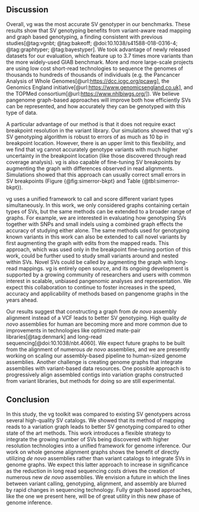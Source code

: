 ## Discussion

<!-- Discuss why vg is doing better -->
Overall, vg was the most accurate SV genotyper in our benchmarks.
These results show that SV genotyping benefits from variant-aware read mapping and graph based genotyping, a finding consistent with previous studies[@tag:vgnbt; @tag:bakeoff; @doi:10.1038/s41588-018-0316-4; @tag:graphtyper; @tag:bayestyper].
We took advantage of newly released datasets for our evaluation, which feature up to 3.7 times more variants than the more widely-used GIAB benchmark.
More and more large-scale projects are using low cost short-read technologies to sequence the genomes of thousands to hundreds of thousands of individuals (e.g. the Pancancer Analysis of Whole Genomes[@url:https://dcc.icgc.org/pcawg], the Genomics England initiative[@url:https://www.genomicsengland.co.uk], and the TOPMed consortium[@url:https://www.nhlbiwgs.org/]).
We believe pangenome graph-based approaches will improve both how efficiently SVs can be represented, and how accurately they can be genotyped with this type of data.

<!-- Input data quality: "sequence-resolved", break-point fine-tuning. -->
A particular advantage of our method is that it does not require exact breakpoint resolution in the variant library.
Our simulations showed that vg's SV genotyping algorithm is robust to errors of as much as 10 bp in breakpoint location.
However, there is an upper limit to this flexibility, and we find that vg cannot accurately genotype variants with much higher uncertainty in the breakpoint location (like those discovered through read coverage analysis).
vg is also capable of fine-tuning SV breakpoints by augmenting the graph with differences observed in read alignments.
Simulations showed that this approach can usually correct small errors in SV breakpoints (Figure {@fig:simerror-bkpt} and Table {@tbl:simerror-bkpt}).

<!-- Already superior but will only get better with new vg dev -->
vg uses a unified framework to call and score different variant types simultaneously.
In this work, we only considered graphs containing certain types of SVs, but the same methods can be extended to a broader range of graphs.
For example, we are interested in evaluating how genotyping SVs together with SNPs and small indels using a combined graph effects the accuracy of studying either alone.
The same methods used for genotyping known variants in this work can also be extended to call novel variants by first augmenting the graph with edits from the mapped reads.
This approach, which was used only in the breakpoint fine-tuning portion of this work, could be further used to study small variants around and nested within SVs.
Novel SVs could be called by augmenting the graph with long-read mappings.
vg is entirely open source, and its ongoing development is supported by a growing community of researchers and users with common interest in scalable, unbiased pangenomic analyses and representation.
We expect this collaboration to continue to foster increases in the speed, accuracy and applicability of methods based on pangenome graphs in the years ahead.

<!-- Benefits of *de novo* assemblies -->
Our results suggest that constructing a graph from *de novo* assembly alignment instead of a VCF leads to better SV genotyping.
High quality *de novo* assemblies for human are becoming more and more common due to improvements in technologies like optimized mate-pair libraries[@tag:denmark] and long-read sequencing[@doi:10.1038/nbt.4060].
We expect future graphs to be built from the alignment of numerous *de novo* assemblies, and we are presently working on scaling our assembly-based pipeline to human-sized genome assemblies.
Another challenge is creating genome graphs that integrate assemblies with variant-based data resources.
One possible approach is to progressively align assembled contigs into variation graphs constructed from variant libraries, but methods for doing so are still experimental.

## Conclusion

In this study, the vg toolkit was compared to existing SV genotypers across several high-quality SV catalogs.
We showed that its method of mapping reads to a variation graph leads to better SV genotyping compared to other state of the art methods.
This work introduces a flexible strategy to integrate the growing number of SVs being discovered with higher resolution technologies into a unified framework for genome inference.
Our work on whole genome alignment graphs shows the benefit of directly utilizing *de novo* assemblies rather than variant catalogs to integrate SVs in genome graphs.
We expect this latter approach to increase in significance as the reduction in long read sequencing costs drives the creation of numerous new *de novo* assemblies.
We envision a future in which the lines between variant calling, genotyping, alignment, and assembly are blurred by rapid changes in sequencing technology.
Fully graph based approaches, like the one we present here, will be of great utility in this new phase of genome inference.
